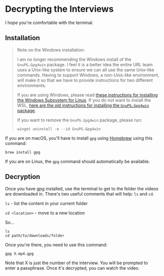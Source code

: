 Decrypting the Interviews
=========================

I hope you're comfortable with the terminal.

Installation
------------

> Note on the Windows installation:
>
> I am no longer recommending the Windows install of the `GnuPG.Gpg4win` package.
I feel it is a better idea the entire URL team uses a Unix-like system to ensure
we can all use the same Unix-like commands. Having to support Windows, a
non-Unix-like environment, will make it so that we have to provide instructions
for two different environments.
>
> If you are using Windows, please read
[these instructions for installing the Windows Subsystem for Linux](https://gitlab.com/ojosproject/docs/-/blob/main/teams/url/installing-wsl.md). If you do not want to
install the WSL,
[here are the old instructions for installing the `GnuPG.Gpg4win` package](https://gitlab.com/ojosproject/docs/-/blob/b694c2afb5287b93f2dc6f0d29ca2cc7d0642b40/teams/url/decrypt-interviews.md).
>
> If you want to remove the `GnuPG.Gpg4win` package, please run:
>
> ```shell
> winget uninstall -e --id GnuPG.Gpg4win
> ```

If you are on macOS, you'll have to install `gpg` using
[Homebrew](https://brew.sh/) using this command:

```shell
brew install gpg
```

If you are on Linux, the `gpg` command should automatically be available.

Decryption
----------

Once you have gpg installed, use the terminal to get to the folder the videos
are downloaded in. There's two useful comments that will help: `ls` and `cd`.

`ls` - list the content in your current folder

`cd <location>` - move to a new location

So...

```shell
ls
cd path/to/downloads/folder
```

Once you're there, you need to use this command:

```shell
gpg X.mp4.gpg
```

Note that X is just the number of the interview. You will be prompted to enter
a passphrase. Once it's decrypted, you can watch the video.
